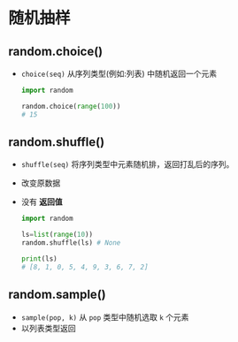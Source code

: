 # 随机抽样

## random.choice()

+ `choice(seq)` 从序列类型(例如:列表) 中随机返回一个元素

  ```py
  import random

  random.choice(range(100))
  # 15
  ```

## random.shuffle()

+ `shuffle(seq)` 将序列类型中元素随机排，返回打乱后的序列。
+ 改变原数据
+ 没有 **返回值**

  ```py
  import random

  ls=list(range(10))
  random.shuffle(ls) # None
  
  print(ls)
  # [8, 1, 0, 5, 4, 9, 3, 6, 7, 2]
  ```

## random.sample()

+ `sample(pop, k)` 从 `pop` 类型中随机选取 `k` 个元素
+ 以列表类型返回
